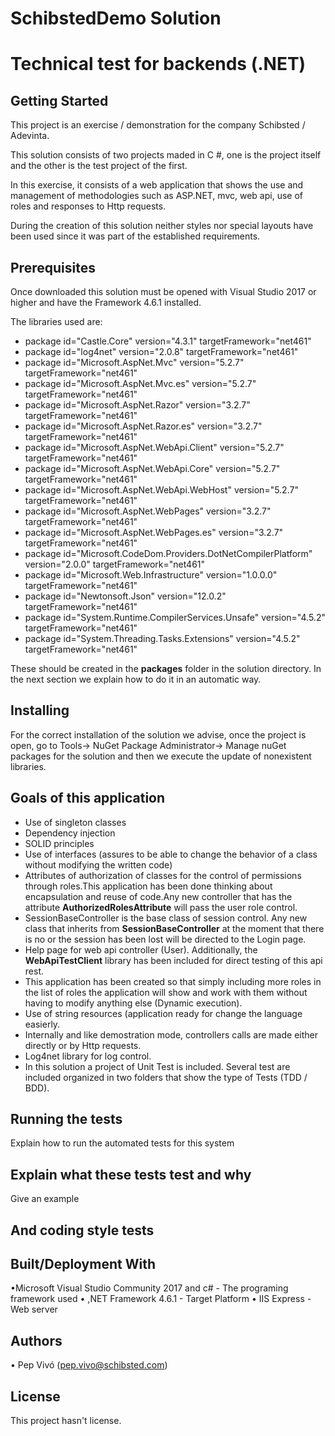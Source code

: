 
# SchibstedDemo Solution
# Technical test for backends (.NET)

## Getting Started

This project is an exercise / demonstration for the company Schibsted / Adevinta.

This solution consists of two projects maded in C #, one is the project itself and the other is the test project of the first.

In this exercise, it consists of a web application that shows the use and management of methodologies such as ASP.NET, mvc, web api, use of roles and responses to Http requests.

During the creation of this solution neither styles nor special layouts have been used since it was part of the established requirements.

## Prerequisites

Once downloaded this solution must be opened with Visual Studio 2017 or higher and have the Framework 4.6.1 installed.

The libraries used are:

  - package id="Castle.Core" version="4.3.1" targetFramework="net461" 
  - package id="log4net" version="2.0.8" targetFramework="net461" 
  - package id="Microsoft.AspNet.Mvc" version="5.2.7" targetFramework="net461" 
  - package id="Microsoft.AspNet.Mvc.es" version="5.2.7" targetFramework="net461" 
  - package id="Microsoft.AspNet.Razor" version="3.2.7" targetFramework="net461" 
  - package id="Microsoft.AspNet.Razor.es" version="3.2.7" targetFramework="net461"
  - package id="Microsoft.AspNet.WebApi.Client" version="5.2.7" targetFramework="net461" 
  - package id="Microsoft.AspNet.WebApi.Core" version="5.2.7" targetFramework="net461" 
  - package id="Microsoft.AspNet.WebApi.WebHost" version="5.2.7" targetFramework="net461" 
  - package id="Microsoft.AspNet.WebPages" version="3.2.7" targetFramework="net461" 
  - package id="Microsoft.AspNet.WebPages.es" version="3.2.7" targetFramework="net461" 
  - package id="Microsoft.CodeDom.Providers.DotNetCompilerPlatform" version="2.0.0" targetFramework="net461" 
  - package id="Microsoft.Web.Infrastructure" version="1.0.0.0" targetFramework="net461" 
  - package id="Newtonsoft.Json" version="12.0.2" targetFramework="net461" 
  - package id="System.Runtime.CompilerServices.Unsafe" version="4.5.2" targetFramework="net461" 
  - package id="System.Threading.Tasks.Extensions" version="4.5.2" targetFramework="net461" 


These should be created in the **packages** folder in the solution directory.
In the next section we explain how to do it in an automatic way.

## Installing

For the correct installation of the solution we advise, once the project is open, go to Tools-> NuGet Package Administrator-> Manage nuGet packages for the solution and then we execute the update of nonexistent libraries.

## Goals of this application

- Use of singleton classes
- Dependency injection
- SOLID principles
- Use of interfaces (assures to be able to change the behavior of a class without modifying the written code)
- Attributes of authorization of classes for the control of permissions through roles.This application has been done thinking about encapsulation and reuse of code.Any new controller that has the attribute **AuthorizedRolesAttribute** will pass the user role control.
- SessionBaseController is the base class of session control. Any new class that inherits from **SessionBaseController** at the moment that there is no or the session has been lost will be directed to the Login page.
- Help page for web api controller (User). Additionally, the **WebApiTestClient** library has been included for direct testing of this api rest.
- This application has been created so that simply including more roles in the list of roles the application will show and work with them without having to modify anything else (Dynamic execution).
- Use of string resources (application ready for change the language easierly.
- Internally and like demostration mode, controllers calls are made either directly or by Http requests.
- Log4net library for log control.
- In this solution a project of Unit Test is included. Several test are included organized in two folders that show the type of Tests (TDD / BDD).

## Running the tests

Explain how to run the automated tests for this system

## Explain what these tests test and why

Give an example

## And coding style tests

## Built/Deployment With

•Microsoft Visual Studio Community 2017 and c# - The programing framework used
• ,NET Framework 4.6.1 - Target Platform
• IIS Express - Web server

## Authors

• Pep Vivó (pep.vivo@schibsted.com)

## License

This project hasn't license.

